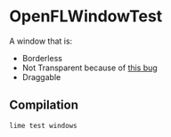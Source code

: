 # OpenFLWindowTest

A window that is:
* Borderless
* Not Transparent because of [this bug](https://github.com/openfl/openfl/issues/2513)
* Draggable

## Compilation

```
lime test windows
```
